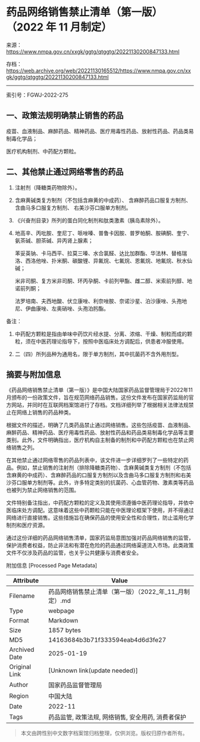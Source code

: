 # 药品网络销售禁止清单（第一版）（2022 年 11 月制定）

来源：<https://www.nmpa.gov.cn/xxgk/ggtg/qtggtg/20221130200847133.html>

存档：<https://web.archive.org/web/20221130165512/https://www.nmpa.gov.cn/xxgk/ggtg/qtggtg/20221130200847133.html>

---

索引号：FGWJ-2022-275

## 一、政策法规明确禁止销售的药品

疫苗、血液制品、麻醉药品、精神药品、医疗用毒性药品、放射性药品、药品类易制毒化学品；

医疗机构制剂、中药配方颗粒。

## 二、其他禁止通过网络零售的药品

1. 注射剂（降糖类药物除外）。

1. 含麻黄碱类复方制剂（不包括含麻黄的中成药）、
   含麻醉药品口服复方制剂、
   含曲马多口服复方制剂、
   右美沙芬口服单方制剂。

1. 《兴奋剂目录》所列的蛋白同化制剂和肽类激素（胰岛素除外）。

1. 地高辛、丙吡胺、奎尼丁、哌唑嗪、普鲁卡因胺、普罗帕酮、胺碘酮、奎宁、氨茶碱、胆茶碱、异丙肾上腺素；

   苯妥英钠、卡马西平、拉莫三嗪、水合氯醛、达比加群酯、华法林、替格瑞洛、西洛他唑、扑米酮、碳酸锂、异氟烷、七氟烷、恩氟烷、地氟烷、秋水仙碱；

   米非司酮、复方米非司酮、环丙孕酮、卡前列甲酯、雌二醇、米索前列醇、地诺前列酮；

   法罗培南、夫西地酸、伏立康唑、利奈唑胺、奈诺沙星、泊沙康唑、头孢地尼、伊曲康唑、左奥硝唑、头孢泊肟酯。

备注：

1. 中药配方颗粒是指由单味中药饮片经水提、分离、浓缩、干燥、制粒而成的颗粒，须在中医药理论指导下，按照中医临床处方调配后，供患者冲服使用。

1. 二（四）所列品种为通用名，限于单方制剂，其中抗菌药不含外用剂型。


## 摘要与附加信息

<!-- tcd_abstract -->
《药品网络销售禁止清单（第一版）》是中国大陆国家药品监督管理局于2022年11月颁布的一份政策文件，旨在规范网络药品销售。这份文件发布在国家药监局的官方网站，并同时在互联网档案馆进行了存档。文档详细列举了根据相关法律法规禁止在网络上销售的药品种类。

根据文件的描述，明确了几类药品禁止通过网络销售。这些包括疫苗、血液制品、麻醉药品、精神药品、医疗用毒性药品、放射性药品和药品类易制毒化学品等主要类别。此外，文件明确指出，医疗机构自主制备的制剂和中药配方颗粒也在禁止网络销售之列。

在其他禁止通过网络零售的药品列表中，该文件进一步详细罗列了一些特定的药品。例如，禁止销售的注射剂（排除降糖类药物）、含麻黄碱类复方制剂（不包括含麻黄的中成药）、含麻醉药品的口服复方制剂以及含曲马多口服复方制剂和右美沙芬口服单方制剂等。此外，许多特定类别的抗菌药、心血管药物、激素类等药品也被列为禁止网络销售的范围。

文件特别备注指出，中药配方颗粒的定义及其使用须遵循中医药理论指导，并依中医临床处方调配。这意味着这些中药颗粒只能在中医理论框架下使用，并不得通过网络进行直接销售。这些措施旨在确保药品的使用安全性和合理性，防止滥用化学制剂和医疗资源。

通过这份详细的药品网络销售清单，国家药监局意图加强对药品网络销售的监管，保护消费者权益，防止非法和有潜在危险的药品通过网络渠道流入市场。此类政策文件不仅涉及药品的监管，也关乎公共健康与消费者安全。
<!-- tcd_abstract_end -->

附加信息 [Processed Page Metadata]

| Attribute       | Value                                  |
|-----------------|----------------------------------------|
| Filename        | 药品网络销售禁止清单（第一版）（2022_年_11_月制定）.md                             |
| Type            | webpage                                 |
| Format          | Markdown                               |
| Size            | 1857 bytes                           |
| MD5             | 14163684b3b71f333594eab4d6d3fe27                                  |
| Archived Date   | 2025-01-19                             |
| Original Link   | [Unknown link(update needed)]                         |
| Author          | 国家药品监督管理局                              |
| Region          | 中国大陆                              |
| Date            | 2022-11                                 |
| Tags            | 药品监管, 政策法规, 网络销售, 安全用药, 消费者保护                                 |
>
> 本文由跨性别中文数字档案馆归档整理，仅供浏览。版权归原作者所有。
>